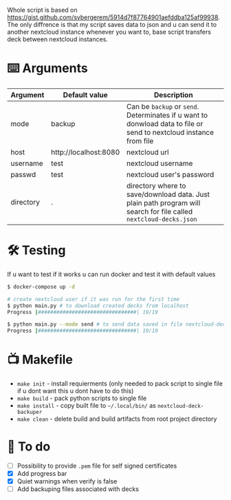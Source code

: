 Whole script is based on https://gist.github.com/svbergerem/5914d7f87764901aefddba125af99938. The only diffrence is that my script saves data to json and u can send it to another nextcloud instance whenever you want to, base script transfers deck between nextcloud instances.

# ⌨️ Arguments

| Argument  | Default value         | Description                                                                                                        |
| --------- | --------------------- | ------------------------------------------------------------------------------------------------------------------ |
| mode      | backup                | Can be `backup` or `send`. Determinates if u want to donwload data to file or send to nextcloud instance from file |
| host      | http://localhost:8080 | nextcloud url                                                                                                      |
| username  | test                  | nextcloud username                                                                                                 |
| passwd    | test                  | nextcloud user's password                                                                                          |
| directory | .                     | directory where to save/download data. Just plain path program will search for file called `nextcloud-decks.json`  |

# 🛠 Testing

If u want to test if it works u can run docker and test it with default values

```bash
$ docker-compose up -d

# create nextcloud user if it was run for the first time
$ python main.py # to download created decks from localhost
Progress |################################| 19/19

$ python main.py --mode send # to send data saved in file nextcloud-decks.json to localhost
Progress |################################| 19/19
```

# 📺 Makefile

-   `make init` - install requierments (only needed to pack script to single file if u dont want this u dont have to do this)
-   `make build` - pack python scripts to single file
-   `make install` - copy built file to `~/.local/bin/` as `nextcloud-deck-backuper`
-   `make clean` - delete build and build artifacts from root project directory

# 📝 To do

-   [ ] Possibility to provide `.pem` file for self signed certificates
-   [x] Add progress bar
-   [x] Quiet warnings when verify is false
-   [ ] Add backuping files associated with decks
